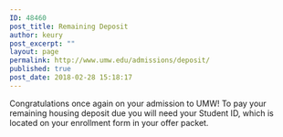 ```yaml
---
ID: 48460
post_title: Remaining Deposit
author: keury
post_excerpt: ""
layout: page
permalink: http://www.umw.edu/admissions/deposit/
published: true
post_date: 2018-02-28 15:18:17
---
```

Congratulations once again on your admission to UMW! To pay your remaining housing deposit due you will need your Student ID, which is located on your enrollment form in your offer packet.
<div id="gform_wrapper_1" class="gf_browser_ie gf_browser_ie9 gform_wrapper"><form id="gform_1" action="/studentaccounts/eaglepay/guest-payer/" method="post" enctype="multipart/form-data">
<div class="gform_heading">
</div>
</form></div>


</div>
</form></div>